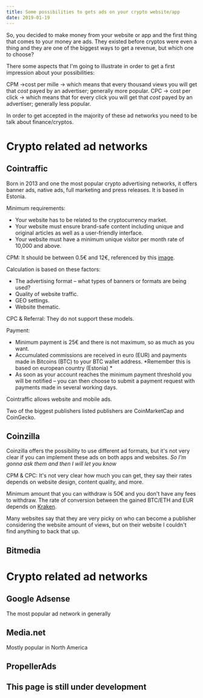 ```yaml
---
title: Some possibilities to gets ads on your crypto website/app
date: 2019-01-19
---
```


So, you decided to make money from your website or app and the first thing that comes to your money are ads.
They existed before cryptos were even a thing and they are one of the biggest ways to get a revenue, but which one to choose?

There some aspects that I'm going to illustrate in order to get a first impression about your possibilities:

CPM ->cost per mille -> which means that every thousand views you will get that *cost* payed by an advertiser; generally more popular.
CPC -> cost per click -> which means that for every click you will get that *cost* payed by an advertiser; generally less popular.

In order to get accepted in the majority of these ad networks you need to be talk about finance/cryptos.

# Crypto related ad networks 

## Cointraffic

Born in 2013 and one the most popular crypto advertising networks, it offers banner ads, native ads, full marketing and press releases.
It is based in Estonia.

 Minimum requirements:

 * Your website has to be related to the cryptocurrency market.
 * Your website must ensure brand-safe content including unique and original articles as well as a user-friendly interface.
 * Your website must have a minimum unique visitor per month rate of 10,000 and above.

CPM: It should be between 0.5&euro; and 12&euro;, referenced by this [image](https://cointraffic.io/img/main/network/price.png "Cointraffic reference image").

Calculation is based on these factors: 

* The advertising format – what types of banners or formats are being used?
* Quality of website traffic.
* GEO settings.
* Website thematic.

CPC & Referral: They do not support these models.

Payment:

* Minimum payment is 25&euro; and there is not maximum, so as much as you want.
* Accumulated commissions are received in euro (EUR) and payments made in Bitcoins (BTC) to your BTC wallet address. *Remember this is based on european country (Estonia) *
* As soon as your account reaches the minimum payment threshold you will be notified – you can then choose to submit a payment request with payments made in several working days.

Cointraffic allows website and mobile ads.

Two of the biggest publishers listed publishers are CoinMarketCap and CoinGecko.

## Coinzilla

Coinzilla offers the possibility to use different ad formats, but it's not very clear if you can implement these ads on both apps and websites. *So I'm gonna ask them and then I will let you know*

CPM & CPC: It's not very clear how much you can get, they say their rates depends on website design, content quality, and more.

Minimum amount that you can withdraw is 50&euro; and you don't have any fees to withdraw. The rate of conversion between the gained BTC/ETH and EUR depends on [Kraken](https://www.kraken.com/ "Kraken").

Many websites say that they are very picky on who can become a publisher considering the website amount of views, but on their website I couldn't find anything to back that up.

## Bitmedia

# Crypto related ad networks 

## Google Adsense

The most popular ad network in generally

## Media.net

Mostly popular in North America

## PropellerAds

This page is still under development
---
